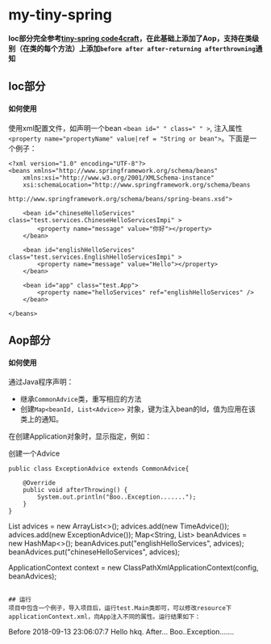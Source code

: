 # my-tiny-spring

**Ioc部分完全参考[tiny-spring code4craft](https://github.com/code4craft/tiny-spring)，在此基础上添加了Aop，支持在类级别（在类的每个方法）上添加`before after after-returning afterthrowning`通知**

## Ioc部分
#### 如何使用
使用xml配置文件，如声明一个bean `<bean id=" " class=" " >`, 注入属性 `<property name="propertyName" value|ref = "String or bean">`。下面是一个例子：
```
<?xml version="1.0" encoding="UTF-8"?>
<beans xmlns="http://www.springframework.org/schema/beans"
    xmlns:xsi="http://www.w3.org/2001/XMLSchema-instance"
    xsi:schemaLocation="http://www.springframework.org/schema/beans
                        http://www.springframework.org/schema/beans/spring-beans.xsd">
    
    <bean id="chineseHelloServices" class="test.services.ChineseHelloServicesImpi" >
        <property name="message" value="你好"></property>
    </bean>
    
    <bean id="englishHelloServices" class="test.services.EnglishHelloServicesImpi" > 
        <property name="message" value="Hello"></property>
    </bean>
        
    <bean id="app" class="test.App">
        <property name="helloServices" ref="englishHelloServices" />
    </bean>
    
</beans>
```

## Aop部分
#### 如何使用
通过Java程序声明：
* 继承`CommonAdvice`类，重写相应的方法
* 创建`Map<beanId, List<Advice>>` 对象，键为注入bean的Id，值为应用在该类上的通知。

在创建Application对象时，显示指定，例如：

创建一个Advice
```
public class ExceptionAdvice extends CommonAdvice{

	@Override
	public void afterThrowing() {
		System.out.println("Boo..Exception.......");
	}
}

```
List<Advice> advices = new ArrayList<>();
advices.add(new TimeAdvice());
advices.add(new ExceptionAdvice());
Map<String, List<Advice>> beanAdvices = new HashMap<>();
beanAdvices.put("englishHelloServices", advices);
beanAdvices.put("chineseHelloServices", advices);
		
ApplicationContext context = new ClassPathXmlApplicationContext(config, beanAdvices);
```

## 运行
项目中包含一个例子，导入项目后，运行test.Main类即可，可以修改resource下applicationContext.xml，向App注入不同的属性。运行结果如下：
```
Before 2018-09-13 23:06:07:7
Hello hkq.
After...
Boo..Exception.......
```
